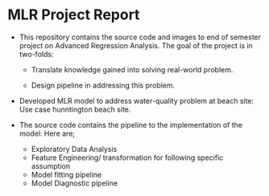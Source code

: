 # MLR Project Report 

- This repository contains the source code and images to end of semester project on Advanced Regression Analysis. The goal of the project is in two-folds: 

  - Translate knowledge gained into solving real-world problem. 

  - Design pipeline in addressing this problem. 

- Developed MLR model to address water-quality problem at beach site: Use case hunntington beach site. 

- The source code contains the pipeline to the implementation of the model: Here are; 

  - Exploratory Data Analysis 
  - Feature Engineering/ transformation for following specific assumption
  - Model fitting pipeline 
  - Model Diagnostic pipeline 